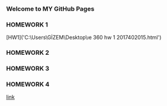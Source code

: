 ### Welcome to MY GitHub Pages


### HOMEWORK 1
[HW1]('C:\Users\GİZEM\Desktop\ıe 360 hw 1 2017402015.html')
### HOMEWORK 2
### HOMEWORK 3
### HOMEWORK 4

[link](https://moodle.boun.edu.tr/login/)

